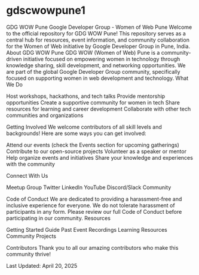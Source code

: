 # gdscwowpune1
GDG WOW Pune
Google Developer Group - Women of Web Pune
Welcome to the official repository for GDG WOW Pune! This repository serves as a central hub for resources, event information, and community collaboration for the Women of Web initiative by Google Developer Group in Pune, India.
About GDG WOW Pune
GDG WOW (Women of Web) Pune is a community-driven initiative focused on empowering women in technology through knowledge sharing, skill development, and networking opportunities. We are part of the global Google Developer Group community, specifically focused on supporting women in web development and technology.
What We Do

Host workshops, hackathons, and tech talks
Provide mentorship opportunities
Create a supportive community for women in tech
Share resources for learning and career development
Collaborate with other tech communities and organizations

Getting Involved
We welcome contributors of all skill levels and backgrounds! Here are some ways you can get involved:

Attend our events (check the Events section for upcoming gatherings)
Contribute to our open-source projects
Volunteer as a speaker or mentor
Help organize events and initiatives
Share your knowledge and experiences with the community

Connect With Us

Meetup Group
Twitter
LinkedIn
YouTube
Discord/Slack Community

Code of Conduct
We are dedicated to providing a harassment-free and inclusive experience for everyone. We do not tolerate harassment of participants in any form. Please review our full Code of Conduct before participating in our community.
Resources

Getting Started Guide
Past Event Recordings
Learning Resources
Community Projects

Contributors
Thank you to all our amazing contributors who make this community thrive!

Last Updated: April 20, 2025
